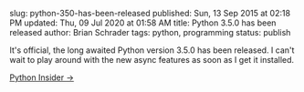 slug: python-350-has-been-released
published: Sun, 13 Sep 2015 at 02:18 PM
updated: Thu, 09 Jul 2020 at 01:58 AM
title: Python 3.5.0 has been released
author: Brian Schrader
tags: python, programming
status: publish

It's official, the long awaited Python version 3.5.0 has been released. I can't wait to play around with the new async features as soon as I get it installed. 

[Python
Insider &#8594;](http://blog.python.org/2015/09/python-350-has-been-released.html?utm_source=feedburner&utm_medium=feed&utm_campaign=Feed%253A+PythonInsider+%2528Python+Insider%2529)
